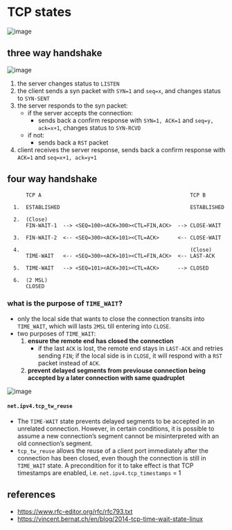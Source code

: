 # TCP states

![image](https://github.com/user-attachments/assets/63da01e4-b870-49ca-b14b-91cf993d0267)


## three way handshake

![image](https://github.com/user-attachments/assets/6b88da35-44e3-4945-be3c-fd9b074cbf8a)

1. the server changes status to `LISTEN`
2. the client sends a syn packet with `SYN=1` and `seq=x`, and changes status to `SYN-SENT`
3. the server responds to the syn packet:
    * if the server accepts the connection:
        * sends back a confirm response with `SYN=1, ACK=1` and `seq=y, ack=x+1`, changes status to `SYN-RCVD` 
    * if not:
        * sends back a `RST` packet
4. client receives the server response, sends back a confirm response with `ACK=1` and `seq=x+1, ack=y+1`

## four way handshake
```
      TCP A                                                TCP B

  1.  ESTABLISHED                                          ESTABLISHED

  2.  (Close)
      FIN-WAIT-1  --> <SEQ=100><ACK=300><CTL=FIN,ACK>  --> CLOSE-WAIT

  3.  FIN-WAIT-2  <-- <SEQ=300><ACK=101><CTL=ACK>      <-- CLOSE-WAIT

  4.                                                       (Close)
      TIME-WAIT   <-- <SEQ=300><ACK=101><CTL=FIN,ACK>  <-- LAST-ACK

  5.  TIME-WAIT   --> <SEQ=101><ACK=301><CTL=ACK>      --> CLOSED

  6.  (2 MSL)
      CLOSED                                                      
```

### what is the purpose of `TIME_WAIT`?
* only the local side that wants to close the connection transits into `TIME_WAIT`, which will lasts `2MSL` till entering into `CLOSE`.
* two purposes of `TIME_WAIT`:
    1. **ensure the remote end has closed the connection**
        * if the last `ACK` is lost, the remote end stays in `LAST-ACK` and retries sending `FIN`; if the local side is in `CLOSE`, it will respond with a `RST` packet instead of `ACK`.
    2. **prevent delayed segments from previouse connection being accepted by a later connection with same quadruplet**

![image](https://github.com/user-attachments/assets/d90e6e73-cda7-4f76-bc33-0771e97173b6)


#### `net.ipv4.tcp_tw_reuse`
* The `TIME-WAIT` state prevents delayed segments to be accepted in an unrelated connection. However, in certain conditions, it is possible to assume a new connection’s segment cannot be misinterpreted with an old connection’s segment.
* `tcp_tw_reuse` allows the reuse of a client port immediately after the connection has been closed, even though the connection is still in `TIME_WAIT` state. A precondition for it to take effect is that TCP timestamps are enabled, i.e. `net.ipv4.tcp_timestamps`  = 1

## references
* https://www.rfc-editor.org/rfc/rfc793.txt
* https://vincent.bernat.ch/en/blog/2014-tcp-time-wait-state-linux

